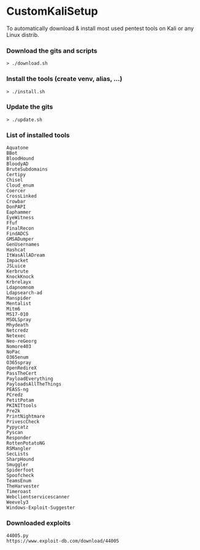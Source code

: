 # CustomKaliSetup
To automatically download &amp; install most used pentest tools on Kali or any Linux distrib.

### Download the gits and scripts
```
> ./download.sh
```

### Install the tools (create venv, alias, ...)
```
> ./install.sh
```

### Update the gits
```
> ./update.sh
```

### List of installed tools

```
Aquatone
BBot
BloodHound
BloodyAD
BruteSubdomains
Certipy
Chisel
Cloud_enum
Coercer
CrossLinked
Crowbar
DonPAPI
Eaphammer
EyeWitness
Ffuf
FinalRecon
FindADCS
GMSADumper
GenUsernames
Hashcat
ItWasAllADream
Impacket
JSLuice
Kerbrute
KnockKnock
Krbrelayx
Ldapnomnom
Ldapsearch-ad
Manspider
Mentalist
Mitm6
MS17-010
MSOLSpray
Mhydeath
Netcredz
Netexec
Neo-reGeorg
Nomore403
NoPac
O365enum
O365spray
OpenRedireX
PassTheCert
PayloadEverything
PayloadsAllTheThings
PEASS-ng
PCredz
PetitPotam
PKINITtools
Pre2k
PrintNightmare
PrivescCheck
Pypycatz
Pyscan
Responder
RottenPotatoNG
RSMangler
SecLists
SharpHound
Smuggler
Spiderfoot
Spoofcheck
TeamsEnum
TheHarvester
Timeroast
Webclientservicescanner
Weevely3
Windows-Exploit-Suggester
```

### Downloaded exploits 
```
44005.py
https://www.exploit-db.com/download/44005
```
